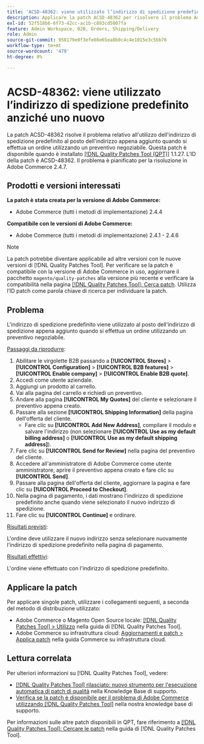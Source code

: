 ```yaml
---
title: 'ACSD-48362: viene utilizzato l’indirizzo di spedizione predefinito anziché uno nuovo.'
description: Applicare la patch ACSD-48362 per risolvere il problema Adobe Commerce in cui viene utilizzato l'indirizzo di spedizione predefinito anziché uno nuovo quando si effettua un ordine utilizzando un preventivo negoziabile.
exl-id: 52f518b6-6f73-42cc-ac1b-c893cd5007fa
feature: Admin Workspace, B2B, Orders, Shipping/Delivery
role: Admin
source-git-commit: 958179e0f3efe08e65ea8b0c4c4e1015e3c5bb76
workflow-type: tm+mt
source-wordcount: '479'
ht-degree: 0%

---
```


# ACSD-48362: viene utilizzato l’indirizzo di spedizione predefinito anziché uno nuovo

La patch ACSD-48362 risolve il problema relativo all&#39;utilizzo dell&#39;indirizzo di spedizione predefinito al posto dell&#39;indirizzo appena aggiunto quando si effettua un ordine utilizzando un preventivo negoziabile. Questa patch è disponibile quando è installato [[!DNL Quality Patches Tool (QPT)]](/help/announcements/adobe-commerce-announcements/magento-quality-patches-released-new-tool-to-self-serve-quality-patches.md) 1.1.27. L’ID della patch è ACSD-48362. Il problema è pianificato per la risoluzione in Adobe Commerce 2.4.7.

## Prodotti e versioni interessati

**La patch è stata creata per la versione di Adobe Commerce:**

* Adobe Commerce (tutti i metodi di implementazione) 2.4.4

**Compatibile con le versioni di Adobe Commerce:**

* Adobe Commerce (tutti i metodi di implementazione) 2.4.1 - 2.4.6

>[!NOTE]
>
>La patch potrebbe diventare applicabile ad altre versioni con le nuove versioni di [!DNL Quality Patches Tool]. Per verificare se la patch è compatibile con la versione di Adobe Commerce in uso, aggiornare il pacchetto `magento/quality-patches` alla versione più recente e verificare la compatibilità nella pagina [[!DNL Quality Patches Tool]: Cerca patch](https://experienceleague.adobe.com/tools/commerce-quality-patches/index.html). Utilizza l’ID patch come parola chiave di ricerca per individuare la patch.

## Problema

L&#39;indirizzo di spedizione predefinito viene utilizzato al posto dell&#39;indirizzo di spedizione appena aggiunto quando si effettua un ordine utilizzando un preventivo negoziabile.

<u>Passaggi da riprodurre</u>:

1. Abilitare le virgolette B2B passando a **[!UICONTROL Stores]** > **[!UICONTROL Configuration]** > **[!UICONTROL B2B features]** > **[!UICONTROL Enable company]** > **[!UICONTROL Enable B2B quote]**.
1. Accedi come utente aziendale.
1. Aggiungi un prodotto al carrello.
1. Vai alla pagina del carrello e richiedi un preventivo.
1. Andare alla pagina **[!UICONTROL My Quotes]** del cliente e selezionare il preventivo appena creato.
1. Passare alla sezione **[!UICONTROL Shipping Information]** della pagina dell&#39;offerta del cliente.
   * Fare clic su **[!UICONTROL Add New Address]**, compilare il modulo e salvare l&#39;indirizzo (non selezionare **[!UICONTROL Use as my default billing address]** o **[!UICONTROL Use as my default shipping address]**).
1. Fare clic su **[!UICONTROL Send for Review]** nella pagina del preventivo del cliente.
1. Accedere all&#39;amministratore di Adobe Commerce come utente amministratore, aprire il preventivo appena creato e fare clic su **[!UICONTROL Send]**.
1. Passare alla pagina dell&#39;offerta del cliente, aggiornare la pagina e fare clic su **[!UICONTROL Proceed to Checkout]**.
1. Nella pagina di pagamento, i dati mostrano l&#39;indirizzo di spedizione predefinito anche quando viene selezionato il nuovo indirizzo di spedizione.
1. Fare clic su **[!UICONTROL Continue]** e ordinare.

<u>Risultati previsti</u>:

L&#39;ordine deve utilizzare il nuovo indirizzo senza selezionare nuovamente l&#39;indirizzo di spedizione predefinito nella pagina di pagamento.

<u>Risultati effettivi</u>:

L&#39;ordine viene effettuato con l&#39;indirizzo di spedizione predefinito.

## Applicare la patch

Per applicare singole patch, utilizzare i collegamenti seguenti, a seconda del metodo di distribuzione utilizzato:

* Adobe Commerce o Magento Open Source locale: [[!DNL Quality Patches Tool] > Utilizzo](https://experienceleague.adobe.com/docs/commerce-operations/tools/quality-patches-tool/usage.html) nella guida di [!DNL Quality Patches Tool].
* Adobe Commerce su infrastruttura cloud: [Aggiornamenti e patch > Applica patch](https://experienceleague.adobe.com/docs/commerce-cloud-service/user-guide/develop/upgrade/apply-patches.html) nella guida Commerce su infrastruttura cloud. 

## Lettura correlata

Per ulteriori informazioni su [!DNL Quality Patches Tool], vedere:

* [[!DNL Quality Patches Tool] rilasciato: nuovo strumento per l&#39;esecuzione automatica di patch di qualità](/help/announcements/adobe-commerce-announcements/magento-quality-patches-released-new-tool-to-self-serve-quality-patches.md) nella Knowledge Base di supporto.
* [Verifica se la patch è disponibile per il problema di Adobe Commerce utilizzando  [!DNL Quality Patches Tool]](/help/support-tools/patches-available-in-qpt-tool/check-patch-for-magento-issue-with-magento-quality-patches.md) nella nostra knowledge base di supporto.

Per informazioni sulle altre patch disponibili in QPT, fare riferimento a [[!DNL Quality Patches Tool]: Cercare le patch](https://experienceleague.adobe.com/tools/commerce-quality-patches/index.html) nella guida di [!DNL Quality Patches Tool].
